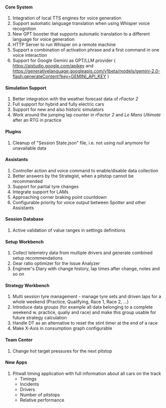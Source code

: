#### Core System
  1. Integration of local TTS engines for voice generation
  2. Support automatic language translation when using Whisper voice recognition
  3. New GPT booster that supports automatic translation to a different language for voice generation
  4. HTTP Server to run Whisper on a remote machine
  5. Support a combination of activation phrase and a first command in one voice interaction
  6. Support for Google Gemini as GPT/LLM provider ( https://aistudio.google.com/apikey and https://generativelanguage.googleapis.com/v1beta/models/gemini-2.0-flash:generateContent?key=GEMINI_API_KEY )

#### Simulation Support
  1. Better integration with the weather forecast data of *rFactor 2*
  2. Full support for hybrid and fully electric cars
  3. Support for new and also historic simulators
  4. Work around the jumping lap counter in *rFactor 2* and *Le Mans Ultimate* after an RTG in practice

#### Plugins
  1. Cleanup of "Session State.json" file, i.e. not using *null* anymore for unavailable data

#### Assistants
  1. Controller action and voice command to enable/disable data collection
  2. Better answers by the Strategist, when a pitstop cannot be recommended
  3. Support for partial tyre changes
  4. Integrate support for LAMs
  5. Approaching corner braking point countdown
  6. Configurable priority for voice output between Spotter and other Assistants

#### Session Database
  1. Active validation of value ranges in settings definitions
  
#### Setup Workbench
  1. Collect telemetry data from multiple drivers and generate combined setup recommendations
  2. Gear ratio optimizer for the Issue Analyzer
  3. Engineer's Diary with change history, lap times after change, notes and so on

#### Strategy Workbench
  1. Multi session tyre management - manage tyre sets and driven laps for a whole weekend (Practice, Qualifying, Race 1, Race 2, ...)
  2. Introduce data groups (for example all data belonging to a complete weekend w. practice, qualiy and race) and make this group usable for future strategy calculation
  3. Handle DT as an alternative to reset the stint timer at the end of a race
  4. Make X-Axis in consumption graph configurable

#### Team Center
  1. Change hot target pressures for the next pitstop
  
#### New Apps
  1. Pitwall timing application with full information about all cars on the track
     - Timings
	 - Incidents
	 - Drivers
	 - Number of pitstops
	 - Relative performance